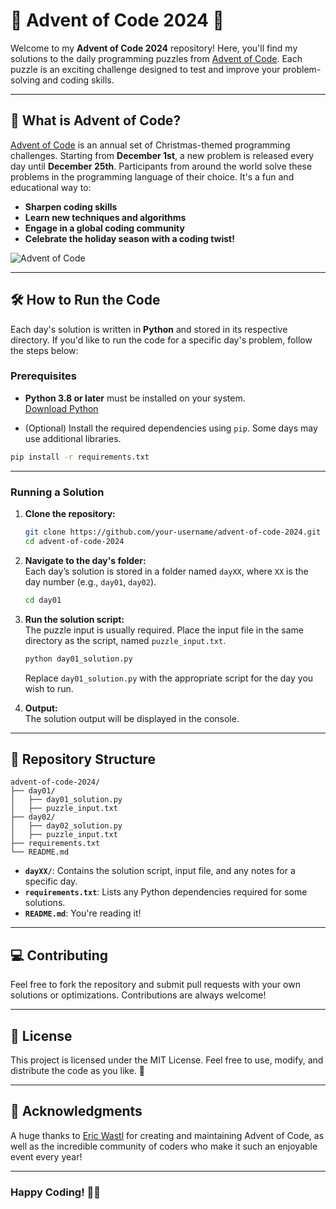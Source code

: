 # 🎄 Advent of Code 2024 🎄

Welcome to my **Advent of Code 2024** repository! Here, you'll find my solutions to the daily programming puzzles from [Advent of Code](https://adventofcode.com/2024). Each puzzle is an exciting challenge designed to test and improve your problem-solving and coding skills.

---

## 📖 What is Advent of Code?

[Advent of Code](https://adventofcode.com/) is an annual set of Christmas-themed programming challenges. Starting from **December 1st**, a new problem is released every day until **December 25th**. Participants from around the world solve these problems in the programming language of their choice. It's a fun and educational way to:

- **Sharpen coding skills**  
- **Learn new techniques and algorithms**  
- **Engage in a global coding community**  
- **Celebrate the holiday season with a coding twist!**

![Advent of Code](https://raw.githubusercontent.com/user/repo/main/aoc-banner.png)

---

## 🛠️ How to Run the Code

Each day's solution is written in **Python** and stored in its respective directory. If you'd like to run the code for a specific day's problem, follow the steps below:

### Prerequisites

- **Python 3.8 or later** must be installed on your system.  
  [Download Python](https://www.python.org/downloads/)

- (Optional) Install the required dependencies using `pip`. Some days may use additional libraries.

```bash
pip install -r requirements.txt
```

---

### Running a Solution

1. **Clone the repository:**

   ```bash
   git clone https://github.com/your-username/advent-of-code-2024.git
   cd advent-of-code-2024
   ```

2. **Navigate to the day's folder:**  
   Each day’s solution is stored in a folder named `dayXX`, where `XX` is the day number (e.g., `day01`, `day02`).

   ```bash
   cd day01
   ```

3. **Run the solution script:**  
   The puzzle input is usually required. Place the input file in the same directory as the script, named `puzzle_input.txt`.

   ```bash
   python day01_solution.py
   ```

   Replace `day01_solution.py` with the appropriate script for the day you wish to run.

4. **Output:**  
   The solution output will be displayed in the console.

---

## 📁 Repository Structure

```plaintext
advent-of-code-2024/
├── day01/
│   ├── day01_solution.py
│   ├── puzzle_input.txt
├── day02/
│   ├── day02_solution.py
│   ├── puzzle_input.txt
├── requirements.txt
└── README.md
```

- **`dayXX/`**: Contains the solution script, input file, and any notes for a specific day.  
- **`requirements.txt`**: Lists any Python dependencies required for some solutions.  
- **`README.md`**: You're reading it!  

---

## 💻 Contributing

Feel free to fork the repository and submit pull requests with your own solutions or optimizations. Contributions are always welcome!

---

## 📜 License

This project is licensed under the MIT License. Feel free to use, modify, and distribute the code as you like. 🎉

---

## 🌟 Acknowledgments

A huge thanks to [Eric Wastl](https://twitter.com/ericwastl) for creating and maintaining Advent of Code, as well as the incredible community of coders who make it such an enjoyable event every year!

---

### Happy Coding! 🎅🎄
